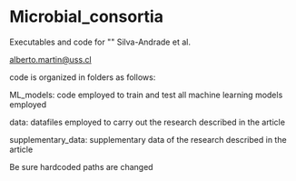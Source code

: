 # Microbial_consortia

Executables and code for "" Silva-Andrade et al.

alberto.martin@uss.cl

code is organized in folders as follows:

ML_models: code employed to train and test all machine learning models employed

data: datafiles employed to carry out the research described in the article

supplementary_data: supplementary data of the research described in the article


Be sure hardcoded paths are changed
